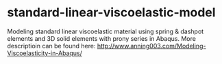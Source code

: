 # standard-linear-viscoelastic-model
Modeling standard linear viscoelastic material using spring & dashpot elements and 3D solid elements with prony series in Abaqus.
More descriptioin can be found here: http://www.anning003.com/Modeling-Viscoelasticity-in-Abaqus/
